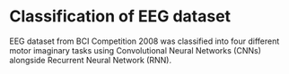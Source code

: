 # Classification of EEG dataset

EEG dataset from BCI Competition 2008 was classified into four different motor imaginary tasks using Convolutional Neural Networks (CNNs) alongside Recurrent Neural Network (RNN).
